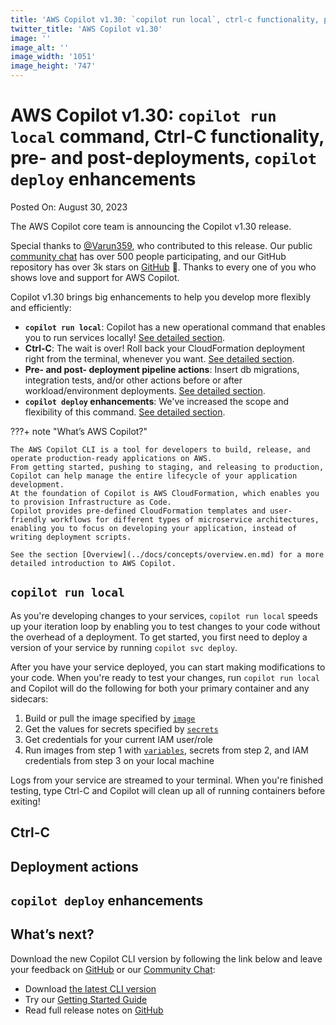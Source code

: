 ```yaml
---
title: 'AWS Copilot v1.30: `copilot run local`, ctrl-c functionality, pre- and post-deployments, `copilot deploy` enhancements'
twitter_title: 'AWS Copilot v1.30'
image: ''
image_alt: ''
image_width: '1051'
image_height: '747'
---
```


# AWS Copilot v1.30: `copilot run local` command, Ctrl-C functionality, pre- and post-deployments, `copilot deploy` enhancements

Posted On: August 30, 2023

The AWS Copilot core team is announcing the Copilot v1.30 release.

Special thanks to [@Varun359](https://github.com/Varun359), who contributed to this release.
Our public [сommunity сhat](https://app.gitter.im/#/room/#aws_copilot-cli:gitter.im) has over 500 people participating, and our GitHub repository has over 3k stars on [GitHub](http://github.com/aws/copilot-cli/) 🚀.
Thanks to every one of you who shows love and support for AWS Copilot.

Copilot v1.30 brings big enhancements to help you develop more flexibly and efficiently:

- **`copilot run local`**: Copilot has a new operational command that enables you to run services locally! [See detailed section](#copilot-run-local).
- **Ctrl-C**: The wait is over! Roll back your CloudFormation deployment right from the terminal, whenever you want. [See detailed section](#ctrl-c).
- **Pre- and post- deployment pipeline actions**: Insert db migrations, integration tests, and/or other actions before or after workload/environment deployments. [See detailed section](#deployment-actions). 
- **`copilot deploy` enhancements**: We've increased the scope and flexibility of this command. [See detailed section](#copilot-deploy-enhancements).

???+ note "What’s AWS Copilot?"

    The AWS Copilot CLI is a tool for developers to build, release, and operate production-ready applications on AWS.
    From getting started, pushing to staging, and releasing to production, Copilot can help manage the entire lifecycle of your application development.
    At the foundation of Copilot is AWS CloudFormation, which enables you to provision Infrastructure as Code.
    Copilot provides pre-defined CloudFormation templates and user-friendly workflows for different types of microservice architectures,
    enabling you to focus on developing your application, instead of writing deployment scripts.

    See the section [Overview](../docs/concepts/overview.en.md) for a more detailed introduction to AWS Copilot.

## `copilot run local`
As you're developing changes to your services, `copilot run local` speeds up your iteration loop by enabling you to test changes to your code
without the overhead of a deployment. To get started, you first need to deploy a version of your service by running `copilot svc deploy`.

After you have your service deployed, you can start making modifications to your code. When you're ready to test your changes, run `copilot run local` and
Copilot will do the following for both your primary container and any sidecars:

1. Build or pull the image specified by [`image`](../docs/manifest/lb-web-service#image)
2. Get the values for secrets specified by [`secrets`](../docs/manifest/lb-web-service#secrets)
3. Get credentials for your current IAM user/role
4. Run images from step 1 with [`variables`](../docs/manifest/lb-web-service#variables), secrets from step 2, and IAM credentials from step 3 on your local machine

Logs from your service are streamed to your terminal. When you're finished testing, type Ctrl-C and Copilot will clean up all of running containers before exiting!

## Ctrl-C

## Deployment actions

## `copilot deploy` enhancements

## What’s next?

Download the new Copilot CLI version by following the link below and leave your feedback on [GitHub](https://github.com/aws/copilot-cli/) or our [Community Chat](https://gitter.im/aws/copilot-cli):

- Download [the latest CLI version](../docs/getting-started/install.en.md)
- Try our [Getting Started Guide](../docs/getting-started/first-app-tutorial.en.md)
- Read full release notes on [GitHub](https://github.com/aws/copilot-cli/releases/tag/v1.30.0)